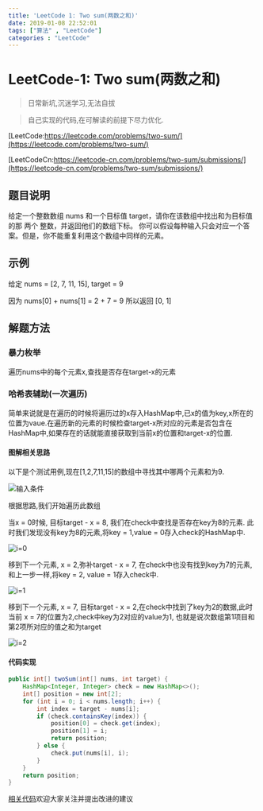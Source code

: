 ```yaml
---
title: 'LeetCode 1: Two sum(两数之和)'
date: 2019-01-08 22:52:01
tags: ["算法" , "LeetCode"]
categories : "LeetCode"
---
```


# LeetCode-1: Two sum(两数之和)

> 日常新坑,沉迷学习,无法自拔

> 自己实现的代码,在可解读的前提下尽力优化.

[LeetCode:https://leetcode.com/problems/two-sum/](https://leetcode.com/problems/two-sum/)

[LeetCodeCn:https://leetcode-cn.com/problems/two-sum/submissions/](https://leetcode-cn.com/problems/two-sum/submissions/)

## 题目说明
给定一个整数数组 nums 和一个目标值 target，请你在该数组中找出和为目标值的那 两个 整数，并返回他们的数组下标。
你可以假设每种输入只会对应一个答案。但是，你不能重复利用这个数组中同样的元素。

<!-- more -->

## 示例
给定 nums = [2, 7, 11, 15], target = 9

因为 nums[0] + nums[1] = 2 + 7 = 9
所以返回 [0, 1]

## 解题方法
### 暴力枚举
遍历nums中的每个元素x,查找是否存在target-x的元素

### 哈希表辅助(一次遍历)
简单来说就是在遍历的时候将遍历过的x存入HashMap中,已x的值为key,x所在的位置为vaue.在遍历新的元素的时候检查target-x所对应的元素是否包含在HashMap中,如果存在的话就能直接获取到当前x的位置和target-x的位置.

#### 图解相关思路
以下是个测试用例,现在[1,2,7,11,15]的数组中寻找其中哪两个元素和为9.

![输入条件](http://qiniu-ali-oss.oss-cn-hangzhou.aliyuncs.com/19-1-8/15229509.jpg)

根据思路,我们开始遍历此数组

当x = 0时候, 目标target - x = 8, 我们在check中查找是否存在key为8的元素. 此时我们发现没有key为8的元素,将key = 1,value = 0存入check的HashMap中.

![i=0](http://qiniu-ali-oss.oss-cn-hangzhou.aliyuncs.com/19-1-8/30637830.jpg)

移到下一个元素, x = 2,弥补target - x = 7, 在check中也没有找到key为7的元素,和上一步一样,将key = 2, value = 1存入check中.

![i=1](http://qiniu-ali-oss.oss-cn-hangzhou.aliyuncs.com/19-1-8/55085311.jpg)

移到下一个元素, x = 7, 目标target - x = 2,在check中找到了key为2的数据,此时当前 x = 7的位置为2,check中key为2对应的value为1, 也就是说次数组第1项目和第2项所对应的值之和为target

![i=2](http://qiniu-ali-oss.oss-cn-hangzhou.aliyuncs.com/19-1-8/33350674.jpg)

#### 代码实现
```java
public int[] twoSum(int[] nums, int target) {
    HashMap<Integer, Integer> check = new HashMap<>();
    int[] position = new int[2];
    for (int i = 0; i < nums.length; i++) {
        int index = target - nums[i];
        if (check.containsKey(index)) {
            position[0] = check.get(index);
            position[1] = i;
            return position;
        } else {
            check.put(nums[i], i);
        }
    }
    return position;
}
```

[相关代码](https://github.com/clwater/Code/blob/master/src/SumOfTwoNumbers.java)欢迎大家关注并提出改进的建议
